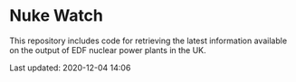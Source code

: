 # Nuke Watch

This repository includes code for retrieving the latest information available on the output of EDF nuclear power plants in the UK.

Last updated: 2020-12-04 14:06